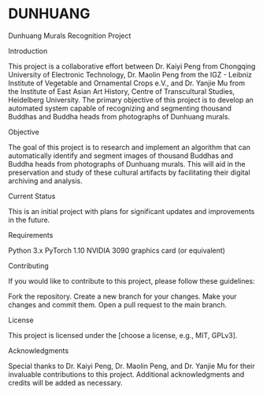 # DUNHUANG
Dunhuang Murals Recognition Project

Introduction

This project is a collaborative effort between Dr. Kaiyi Peng from Chongqing University of Electronic Technology, Dr. Maolin Peng from the IGZ - Leibniz Institute of Vegetable and Ornamental Crops e.V., and Dr. Yanjie Mu from the Institute of East Asian Art History, Centre of Transcultural Studies, Heidelberg University. The primary objective of this project is to develop an automated system capable of recognizing and segmenting thousand Buddhas and Buddha heads from photographs of Dunhuang murals.

Objective

The goal of this project is to research and implement an algorithm that can automatically identify and segment images of thousand Buddhas and Buddha heads from photographs of Dunhuang murals. This will aid in the preservation and study of these cultural artifacts by facilitating their digital archiving and analysis.

Current Status

This is an initial project with plans for significant updates and improvements in the future. 

Requirements

Python 3.x
PyTorch 1.10
NVIDIA 3090 graphics card (or equivalent)

Contributing

If you would like to contribute to this project, please follow these guidelines:

Fork the repository.
Create a new branch for your changes.
Make your changes and commit them.
Open a pull request to the main branch.

License

This project is licensed under the [choose a license, e.g., MIT, GPLv3].

Acknowledgments

Special thanks to Dr. Kaiyi Peng, Dr. Maolin Peng, and Dr. Yanjie Mu for their invaluable contributions to this project. Additional acknowledgments and credits will be added as necessary. 
